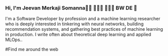 ### Hi, I'm Jeevan Merkaji Somanna👋🏼 👨🏽‍🎓 👨🏽‍💻 BW DE 👋

I'm a Software Developer by profession and a  machine learning researcher who is deeply interested in tinkering with neural networks, building recommendation systems, and gathering best practices of machine learning in production. I write often about theoretical deep learning and applied MLOps..

#Find me around the web 

